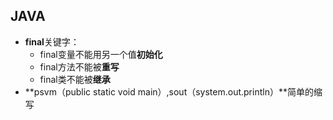 ## **JAVA**



- **final**关键字：
  - final变量不能用另一个值**初始化**
  - final方法不能被**重写**
  - final类不能被**继承**
- **psvm（public static void main）,sout（system.out.println）**简单的缩写

